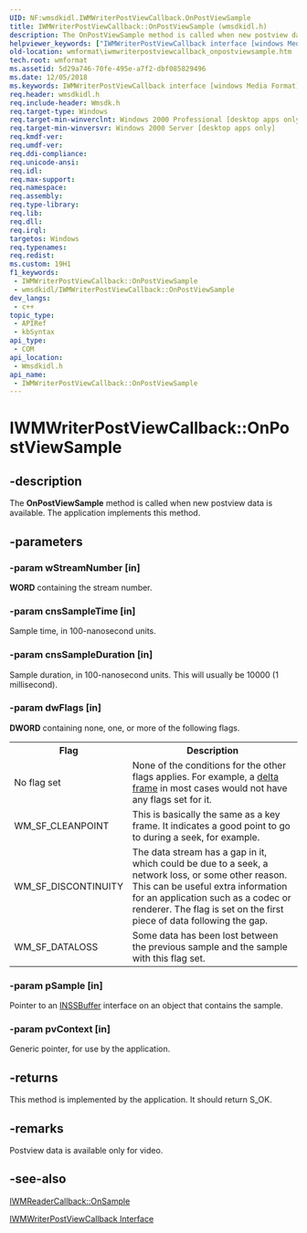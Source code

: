 ```yaml
---
UID: NF:wmsdkidl.IWMWriterPostViewCallback.OnPostViewSample
title: IWMWriterPostViewCallback::OnPostViewSample (wmsdkidl.h)
description: The OnPostViewSample method is called when new postview data is available. The application implements this method.
helpviewer_keywords: ["IWMWriterPostViewCallback interface [windows Media Format]","OnPostViewSample method","IWMWriterPostViewCallback.OnPostViewSample","IWMWriterPostViewCallback::OnPostViewSample","IWMWriterPostViewCallbackOnPostViewSample","OnPostViewSample","OnPostViewSample method [windows Media Format]","OnPostViewSample method [windows Media Format]","IWMWriterPostViewCallback interface","wmformat.iwmwriterpostviewcallback_onpostviewsample","wmsdkidl/IWMWriterPostViewCallback::OnPostViewSample"]
old-location: wmformat\iwmwriterpostviewcallback_onpostviewsample.htm
tech.root: wmformat
ms.assetid: 5d29a746-70fe-495e-a7f2-dbf085829496
ms.date: 12/05/2018
ms.keywords: IWMWriterPostViewCallback interface [windows Media Format],OnPostViewSample method, IWMWriterPostViewCallback.OnPostViewSample, IWMWriterPostViewCallback::OnPostViewSample, IWMWriterPostViewCallbackOnPostViewSample, OnPostViewSample, OnPostViewSample method [windows Media Format], OnPostViewSample method [windows Media Format],IWMWriterPostViewCallback interface, wmformat.iwmwriterpostviewcallback_onpostviewsample, wmsdkidl/IWMWriterPostViewCallback::OnPostViewSample
req.header: wmsdkidl.h
req.include-header: Wmsdk.h
req.target-type: Windows
req.target-min-winverclnt: Windows 2000 Professional [desktop apps only],Windows Media Format 7 SDK, or later versions of the SDK
req.target-min-winversvr: Windows 2000 Server [desktop apps only]
req.kmdf-ver: 
req.umdf-ver: 
req.ddi-compliance: 
req.unicode-ansi: 
req.idl: 
req.max-support: 
req.namespace: 
req.assembly: 
req.type-library: 
req.lib: 
req.dll: 
req.irql: 
targetos: Windows
req.typenames: 
req.redist: 
ms.custom: 19H1
f1_keywords:
 - IWMWriterPostViewCallback::OnPostViewSample
 - wmsdkidl/IWMWriterPostViewCallback::OnPostViewSample
dev_langs:
 - c++
topic_type:
 - APIRef
 - kbSyntax
api_type:
 - COM
api_location:
 - Wmsdkidl.h
api_name:
 - IWMWriterPostViewCallback::OnPostViewSample
---
```


# IWMWriterPostViewCallback::OnPostViewSample


## -description

The <b>OnPostViewSample</b> method is called when new postview data is available. The application implements this method.

## -parameters

### -param wStreamNumber [in]

<b>WORD</b> containing the stream number.

### -param cnsSampleTime [in]

Sample time, in 100-nanosecond units.

### -param cnsSampleDuration [in]

Sample duration, in 100-nanosecond units. This will usually be 10000 (1 millisecond).

### -param dwFlags [in]

<b>DWORD</b> containing none, one, or more of the following flags.

<table>
<tr>
<th>Flag
                </th>
<th>Description
                </th>
</tr>
<tr>
<td>No flag set</td>
<td>None of the conditions for the other flags applies. For example, a <a href="/windows/desktop/wmformat/wmformat-glossary">delta frame</a> in most cases would not have any flags set for it.</td>
</tr>
<tr>
<td>WM_SF_CLEANPOINT</td>
<td>This is basically the same as a key frame. It indicates a good point to go to during a seek, for example.</td>
</tr>
<tr>
<td>WM_SF_DISCONTINUITY</td>
<td>The data stream has a gap in it, which could be due to a seek, a network loss, or some other reason. This can be useful extra information for an application such as a codec or renderer. The flag is set on the first piece of data following the gap.</td>
</tr>
<tr>
<td>WM_SF_DATALOSS</td>
<td>Some data has been lost between the previous sample and the sample with this flag set.</td>
</tr>
</table>

### -param pSample [in]

Pointer to an <a href="/windows/desktop/api/wmsbuffer/nn-wmsbuffer-inssbuffer">INSSBuffer</a> interface on an object that contains the sample.

### -param pvContext [in]

Generic pointer, for use by the application.

## -returns

This method is implemented by the application. It should return S_OK.

## -remarks

Postview data is available only for video.

## -see-also

<a href="/windows/desktop/api/wmsdkidl/nf-wmsdkidl-iwmreadercallback-onsample">IWMReaderCallback::OnSample</a>



<a href="/windows/desktop/api/wmsdkidl/nn-wmsdkidl-iwmwriterpostviewcallback">IWMWriterPostViewCallback Interface</a>

